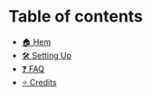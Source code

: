 # Table of contents

* [🏠 Hem](README.md)
* [🛠 Setting Up](setting-up.md)
* [❓ FAQ](faq.md)
* [⭐ Credits](credits.md)
